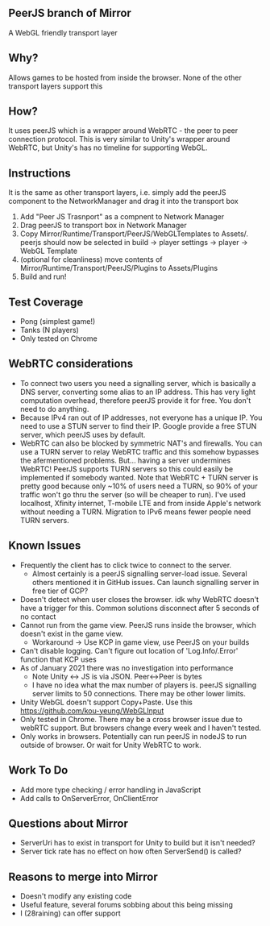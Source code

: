 ## PeerJS branch of Mirror
A WebGL friendly transport layer

## Why?
Allows games to be hosted from inside the browser. None of the other transport layers support this

## How?
It uses peerJS which is a wrapper around WebRTC - the peer to peer connection protocol. This is very similar to Unity's wrapper around WebRTC, but Unity's has no timeline for supporting WebGL.

## Instructions
It is the same as other transport layers, i.e. simply add the peerJS component to the NetworkManager and drag it into the transport box
1. Add "Peer JS Trasnport" as a compnent to Network Manager
2. Drag peerJS to transport box in Network Manager
3. Copy Mirror/Runtime/Transport/PeerJS/WebGLTemplates to Assets/. peerjs should now be selected in build -> player settings -> player -> WebGL Template 
4. (optional for cleanliness) move contents of Mirror/Runtime/Transport/PeerJS/Plugins to Assets/Plugins
5. Build and run!

## Test Coverage
- Pong (simplest game!)
- Tanks (N players)
- Only tested on Chrome

## WebRTC considerations
- To connect two users you need a signalling server, which is basically a DNS server, converting some alias to an IP address. This has very light computation overhead, therefore peerJS provide it for free. You don't need to do anything.
- Because IPv4 ran out of IP addresses, not everyone has a unique IP. You need to use a STUN server to find their IP. Google provide a free STUN server, which peerJS uses by default.
- WebRTC can also be blocked by symmetric NAT's and firewalls. You can use a TURN server to relay WebRTC traffic and this somehow bypasses the afermentioned problems. But... having a server undermines WebRTC! PeerJS supports TURN servers so this could easily be implemented if somebody wanted. Note that WebRTC + TURN server is pretty good because only ~10% of users need a TURN, so 90% of your traffic won't go thru the server (so will be cheaper to run). I've used localhost, Xfinity internet, T-mobile LTE and from inside Apple's network without needing a TURN. Migration to IPv6 means fewer people need TURN servers.

## Known Issues
- Frequently the client has to click twice to connect to the server.
   - Almost certainly is a peerJS signalling server-load issue. Several others mentioned it in GitHub issues. Can launch signalling server in free tier of GCP?
- Doesn't detect when user closes the browser. idk why WebRTC doesn't have a trigger for this. Common solutions disconnect after 5 seconds of no contact
- Cannot run from the game view. PeerJS runs inside the browser, which doesn't exist in the game view.
  - Workaround -> Use KCP in game view, use PeerJS on your builds
- Can't disable logging. Can't figure out location of 'Log.Info/.Error' function that KCP uses
- As of January 2021 there was no investigation into performance
   - Note Unity <-> JS is via JSON. Peer<->Peer is bytes
   - I have no idea what the max number of players is. peerJS signalling server limits to 50 connections. There may be other lower limits.
- Unity WebGL doesn't support Copy+Paste. Use this https://github.com/kou-yeung/WebGLInput
- Only tested in Chrome. There may be a cross browser issue due to webRTC support. But browsers change every week and I haven't tested.
- Only works in browsers. Potentially can run peerJS in nodeJS to run outside of browser. Or wait for Unity WebRTC to work.

## Work To Do
- Add more type checking / error handling in JavaScript
- Add calls to OnServerError, OnClientError

## Questions about Mirror
- ServerUri has to exist in transport for Unity to build but it isn't needed?
- Server tick rate has no effect on how often ServerSend() is called?

## Reasons to merge into Mirror
- Doesn't modify any existing code
- Useful feature, several forums sobbing about this being missing
- I (28raining) can offer support

